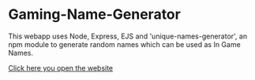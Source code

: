 # Gaming-Name-Generator
This webapp uses Node, Express, EJS and 'unique-names-generator', an npm module to generate random names which can be used as In Game Names.

[Click here you open the website](https://gaming-name-generator.onrender.com)
